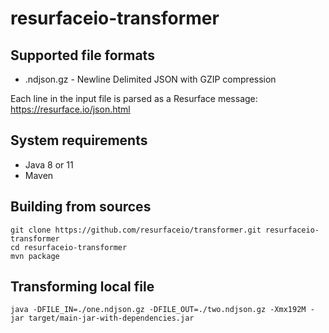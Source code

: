 # resurfaceio-transformer

## Supported file formats

* .ndjson.gz - Newline Delimited JSON with GZIP compression

Each line in the input file is parsed as a Resurface message:
https://resurface.io/json.html

## System requirements

* Java 8 or 11
* Maven

## Building from sources

```
git clone https://github.com/resurfaceio/transformer.git resurfaceio-transformer
cd resurfaceio-transformer
mvn package
```

## Transforming local file

```
java -DFILE_IN=./one.ndjson.gz -DFILE_OUT=./two.ndjson.gz -Xmx192M -jar target/main-jar-with-dependencies.jar
```

